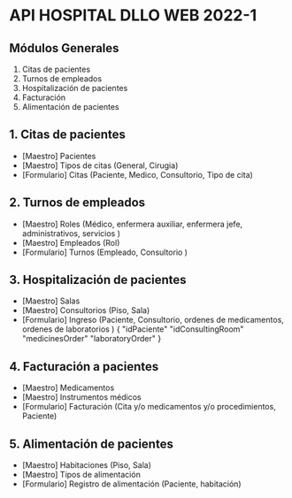 # API HOSPITAL DLLO WEB 2022-1

## Módulos Generales

1. Citas de pacientes
2. Turnos de empleados
3. Hospitalización de pacientes
4. Facturación
5. Alimentación de pacientes

## 1. Citas de pacientes
- [Maestro] Pacientes 
- [Maestro] Tipos de citas (General, Cirugia)
- [Formulario] Citas (Paciente, Medico, Consultorio, Tipo de cita)

## 2. Turnos de empleados
- [Maestro] Roles (Médico, enfermera auxiliar, enfermera jefe, administrativos, servicios )
- [Maestro] Empleados (Rol)
- [Formulario] Turnos (Empleado, Consultorio )

## 3. Hospitalización de pacientes
- [Maestro] Salas
- [Maestro] Consultorios (Piso, Sala)
- [Formulario] Ingreso (Paciente, Consultorio, ordenes de medicamentos, ordenes de laboratorios )
{
    "idPaciente"
    "idConsultingRoom"
    "medicinesOrder"
    "laboratoryOrder"
}

## 4. Facturación a pacientes
- [Maestro] Medicamentos
- [Maestro] Instrumentos médicos
- [Formulario] Facturación (Cita y/o medicamentos y/o procedimientos, Paciente)

## 5. Alimentación de pacientes
- [Maestro] Habitaciones (Piso, Sala)
- [Maestro] Tipos de alimentación
- [Formulario] Registro de alimentación (Paciente, habitación)




